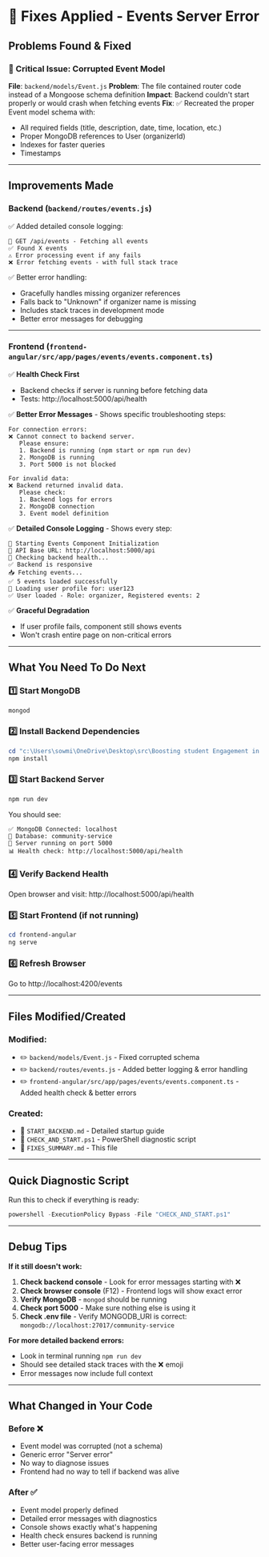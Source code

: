 # 🔧 Fixes Applied - Events Server Error

## Problems Found & Fixed

### 🔴 Critical Issue: Corrupted Event Model
**File**: `backend/models/Event.js`
**Problem**: The file contained router code instead of a Mongoose schema definition
**Impact**: Backend couldn't start properly or would crash when fetching events
**Fix**: ✅ Recreated the proper Event model schema with:
- All required fields (title, description, date, time, location, etc.)
- Proper MongoDB references to User (organizerId)
- Indexes for faster queries
- Timestamps

---

## Improvements Made

### Backend (`backend/routes/events.js`)
✅ Added detailed console logging:
```
📍 GET /api/events - Fetching all events
✅ Found X events
⚠️ Error processing event if any fails
❌ Error fetching events - with full stack trace
```

✅ Better error handling:
- Gracefully handles missing organizer references
- Falls back to "Unknown" if organizer name is missing
- Includes stack traces in development mode
- Better error messages for debugging

---

### Frontend (`frontend-angular/src/app/pages/events/events.component.ts`)

✅ **Health Check First**
- Backend checks if server is running before fetching data
- Tests: http://localhost:5000/api/health

✅ **Better Error Messages** - Shows specific troubleshooting steps:
```
For connection errors:
❌ Cannot connect to backend server.
   Please ensure:
   1. Backend is running (npm start or npm run dev)
   2. MongoDB is running
   3. Port 5000 is not blocked

For invalid data:
❌ Backend returned invalid data.
   Please check:
   1. Backend logs for errors
   2. MongoDB connection
   3. Event model definition
```

✅ **Detailed Console Logging** - Shows every step:
```
🔄 Starting Events Component Initialization
📍 API Base URL: http://localhost:5000/api
🏥 Checking backend health...
✅ Backend is responsive
📥 Fetching events...
✅ 5 events loaded successfully
👤 Loading user profile for: user123
✅ User loaded - Role: organizer, Registered events: 2
```

✅ **Graceful Degradation**
- If user profile fails, component still shows events
- Won't crash entire page on non-critical errors

---

## What You Need To Do Next

### 1️⃣ Start MongoDB
```powershell
mongod
```

### 2️⃣ Install Backend Dependencies
```powershell
cd "c:\Users\sowmi\OneDrive\Desktop\src\Boosting student Engagement in Community service\backend"
npm install
```

### 3️⃣ Start Backend Server
```powershell
npm run dev
```
You should see:
```
✅ MongoDB Connected: localhost
📁 Database: community-service
🚀 Server running on port 5000
📊 Health check: http://localhost:5000/api/health
```

### 4️⃣ Verify Backend Health
Open browser and visit: http://localhost:5000/api/health

### 5️⃣ Start Frontend (if not running)
```powershell
cd frontend-angular
ng serve
```

### 6️⃣ Refresh Browser
Go to http://localhost:4200/events

---

## Files Modified/Created

### Modified:
- ✏️ `backend/models/Event.js` - Fixed corrupted schema
- ✏️ `backend/routes/events.js` - Added better logging & error handling
- ✏️ `frontend-angular/src/app/pages/events/events.component.ts` - Added health check & better errors

### Created:
- 📄 `START_BACKEND.md` - Detailed startup guide
- 📄 `CHECK_AND_START.ps1` - PowerShell diagnostic script
- 📄 `FIXES_SUMMARY.md` - This file

---

## Quick Diagnostic Script

Run this to check if everything is ready:
```powershell
powershell -ExecutionPolicy Bypass -File "CHECK_AND_START.ps1"
```

---

## Debug Tips

**If it still doesn't work:**

1. **Check backend console** - Look for error messages starting with ❌
2. **Check browser console** (F12) - Frontend logs will show exact error
3. **Verify MongoDB** - `mongod` should be running
4. **Check port 5000** - Make sure nothing else is using it
5. **Check .env file** - Verify MONGODB_URI is correct: `mongodb://localhost:27017/community-service`

**For more detailed backend errors:**
- Look in terminal running `npm run dev`
- Should see detailed stack traces with the ❌ emoji
- Error messages now include full context

---

## What Changed in Your Code

### Before ❌
- Event model was corrupted (not a schema)
- Generic error "Server error"
- No way to diagnose issues
- Frontend had no way to tell if backend was alive

### After ✅
- Event model properly defined
- Detailed error messages with diagnostics
- Console shows exactly what's happening
- Health check ensures backend is running
- Better user-facing error messages
